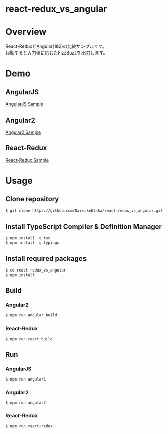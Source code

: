 # react-redux_vs_angular

# Overview
React-ReduxとAngular(1&2)の比較サンプルです。  
起動すると入力値に応じたFizzBuzzを出力します。  

# Demo
## AngularJS
[AngularJS Sample](https://goshawk-react-redux-vs-angular.herokuapp.com/angular1/)

## Angular2
[Angular2 Sample](https://goshawk-react-redux-vs-angular.herokuapp.com/angular2/)

## React-Redux
[React-Redux Sample](https://goshawk-react-redux-vs-angular.herokuapp.com/react-redux/)

# Usage

## Clone repository

```bash
$ git clone https://github.com/DaisukeOtaka/react-redux_vs_angular.git
```

## Install TypeScript Compiler & Definition Manager
```bash
$ npm install -g tsc
$ npm install -g typings
```

## Install required packages
```bash
$ cd react-redux_vs_angular
$ npm install
```

## Build
### Angular2
```bash
$ npm run angular_build
```

### React-Redux
```bash
$ npm run react_build
```

## Run
### AngularJS
```bash
$ npm run angular1
```

### Angular2
```bash
$ npm run angular2
```

### React-Redux
```bash
$ npm run react-redux
```
